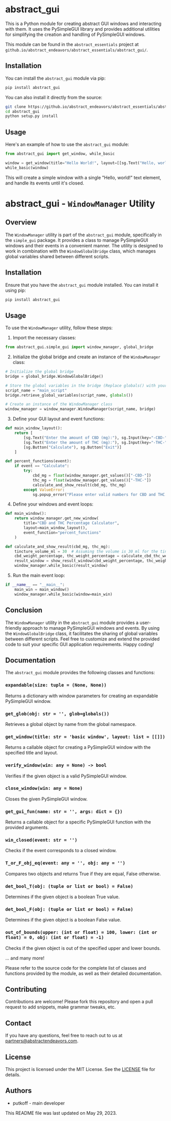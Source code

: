 # abstract_gui

This is a Python module for creating abstract GUI windows and interacting with them. It uses the PySimpleGUI library and provides additional utilities for simplifying the creation and handling of PySimpleGUI windows.

This module can be found in the `abstract_essentials` project at `github.io/abstract_endeavors/abstract_essentials/abstract_gui/`.

## Installation

You can install the `abstract_gui` module via pip:

```sh
pip install abstract_gui
```

You can also install it directly from the source:

```sh
git clone https://github.io/abstract_endeavors/abstract_essentials/abstract_gui/
cd abstract_gui
python setup.py install
```

## Usage

Here's an example of how to use the `abstract_gui` module:

```python
from abstract_gui import get_window, while_basic

window = get_window(title="Hello World!", layout=[[sg.Text("Hello, world!")]])
while_basic(window)
```

This will create a simple window with a single "Hello, world!" text element, and handle its events until it's closed.

# abstract_gui - `WindowManager` Utility

## Overview

The `WindowManager` utility is part of the `abstract_gui` module, specifically in the `simple_gui` package. It provides a class to manage PySimpleGUI windows and their events in a convenient manner. The utility is designed to work in combination with the `WindowGlobalBridge` class, which manages global variables shared between different scripts.

## Installation

Ensure that you have the `abstract_gui` module installed. You can install it using pip:

```bash
pip install abstract_gui
```

## Usage

To use the `WindowManager` utility, follow these steps:

1. Import the necessary classes:

```python
from abstract_gui.simple_gui import window_manager, global_bridge
```

2. Initialize the global bridge and create an instance of the `WindowManager` class:

```python
# Initialize the global bridge
bridge = global_bridge.WindowGlobalBridge()

# Store the global variables in the bridge (Replace globals() with your actual global variables)
script_name = "main_script"
bridge.retrieve_global_variables(script_name, globals())

# Create an instance of the WindowManager class
window_manager = window_manager.WindowManager(script_name, bridge)
```

3. Define your GUI layout and event functions:

```python
def main_window_layout():
    return [
        [sg.Text("Enter the amount of CBD (mg):"), sg.Input(key="-CBD-", enable_events=True)],
        [sg.Text("Enter the amount of THC (mg):"), sg.Input(key="-THC-", enable_events=True)],
        [sg.Button("Calculate"), sg.Button("Exit")]
    ]

def percent_functions(event):
    if event == "Calculate":
        try:
            cbd_mg = float(window_manager.get_values()["-CBD-"])
            thc_mg = float(window_manager.get_values()["-THC-"])
            calculate_and_show_result(cbd_mg, thc_mg)
        except ValueError:
            sg.popup_error("Please enter valid numbers for CBD and THC.")
```

4. Define your windows and event loops:

```python
def main_window():
    return window_manager.get_new_window(
        title="CBD and THC Percentage Calculator",
        layout=main_window_layout(),
        event_function="percent_functions"
    )

def calculate_and_show_result(cbd_mg, thc_mg):
    tincture_volume_ml = 30  # Assuming the volume is 30 ml for the tincture
    cbd_weight_percentage, thc_weight_percentage = calculate_cbd_thc_weight_percentage(cbd_mg, thc_mg, tincture_volume_ml)
    result_window = show_result_window(cbd_weight_percentage, thc_weight_percentage)
    window_manager.while_basic(result_window)
```

5. Run the main event loop:

```python
if __name__ == "__main__":
    main_win = main_window()
    window_manager.while_basic(window=main_win)
```

## Conclusion

The `WindowManager` utility in the `abstract_gui` module provides a user-friendly approach to manage PySimpleGUI windows and events. By using the `WindowGlobalBridge` class, it facilitates the sharing of global variables between different scripts. Feel free to customize and extend the provided code to suit your specific GUI application requirements. Happy coding!


## Documentation

The `abstract_gui` module provides the following classes and functions:

### `expandable(size: tuple = (None, None))`

Returns a dictionary with window parameters for creating an expandable PySimpleGUI window.

### `get_glob(obj: str = '', glob=globals())`

Retrieves a global object by name from the global namespace.

### `get_window(title: str = 'basic window', layout: list = [[]])`

Returns a callable object for creating a PySimpleGUI window with the specified title and layout.

### `verify_window(win: any = None) -> bool`

Verifies if the given object is a valid PySimpleGUI window.

### `close_window(win: any = None)`

Closes the given PySimpleGUI window.

### `get_gui_fun(name: str = '', args: dict = {})`

Returns a callable object for a specific PySimpleGUI function with the provided arguments.

### `win_closed(event: str = '')`

Checks if the event corresponds to a closed window.

### `T_or_F_obj_eq(event: any = '', obj: any = '')`

Compares two objects and returns True if they are equal, False otherwise.

### `det_bool_T(obj: (tuple or list or bool) = False)`

Determines if the given object is a boolean True value.

### `det_bool_F(obj: (tuple or list or bool) = False)`

Determines if the given object is a boolean False value.

### `out_of_bounds(upper: (int or float) = 100, lower: (int or float) = 0, obj: (int or float) = -1)`

Checks if the given object is out of the specified upper and lower bounds.

... and many more!

Please refer to the source code for the complete list of classes and functions provided by the module, as well as their detailed documentation.

## Contributing

Contributions are welcome! Please fork this repository and open a pull request to add snippets, make grammar tweaks, etc.

## Contact

If you have any questions, feel free to reach out to us at partners@abstractendeavors.com.

## License

This project is licensed under the MIT License. See the [LICENSE](LICENSE) file for details.

## Authors

* putkoff - main developer

This README file was last updated on May 29, 2023.

